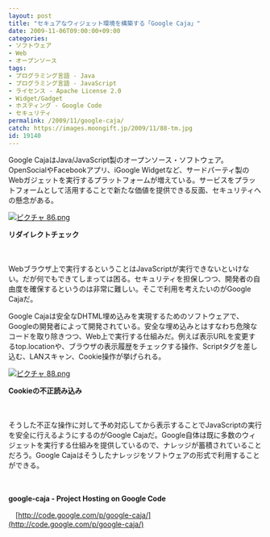 ```yaml
---
layout: post
title: "セキュアなウィジェット環境を構築する「Google Caja」"
date: 2009-11-06T09:00:00+09:00
categories:
- ソフトウェア
- Web
- オープンソース
tags: 
- プログラミング言語 - Java
- プログラミング言語 - JavaScript
- ライセンス - Apache License 2.0
- Widget/Gadget
- ホスティング - Google Code
- セキュリティ
permalink: /2009/11/google-caja/
catch: https://images.moongift.jp/2009/11/88-tm.jpg
id: 19140
---
```

Google CajaはJava/JavaScript製のオープンソース・ソフトウェア。OpenSocialやFacebookアプリ、iGoogle Widgetなど、サードパーティ製のWebガジェットを実行するプラットフォームが増えている。サービスをプラットフォームとして活用することで新たな価値を提供できる反面、セキュリティへの懸念がある。

  

[![ピクチャ 86.png](https://images.moongift.jp/2009/11/86-tm.jpg)](https://images.moongift.jp/2009/11/86.png)  
  
**リダイレクトチェック**

  

　

  

Webブラウザ上で実行するということはJavaScriptが実行できないといけない。だが何でもできてしまっては困る。セキュリティを担保しつつ、開発者の自由度を確保するというのは非常に難しい。そこで利用を考えたいのがGoogle Cajaだ。

  
  
<!--more-->

Google Cajaは安全なDHTML埋め込みを実現するためのソフトウェアで、Googleの開発者によって開発されている。安全な埋め込みとはすなわち危険なコードを取り除きつつ、Web上で実行する仕組みだ。例えば表示URLを変更するtop.locationや、ブラウザの表示履歴をチェックする操作、Scriptタグを差し込む、LANスキャン、Cookie操作が挙げられる。

  

[![ピクチャ 88.png](https://images.moongift.jp/2009/11/88-tm.jpg)](https://images.moongift.jp/2009/11/88.png)  
  
**Cookieの不正読み込み**

  

　

  

そうした不正な操作に対して予め対応してから表示することでJavaScriptの実行を安全に行えるようにするのがGoogle Cajaだ。Google自体は既に多数のウィジェットを実行する仕組みを提供しているので、ナレッジが蓄積されていることだろう。Google Cajaはそうしたナレッジをソフトウェアの形式で利用することができる。

  

　

  

**google-caja - Project Hosting on Google Code**  
  
　[http://code.google.com/p/google-caja/](http://code.google.com/p/google-caja/)

  
